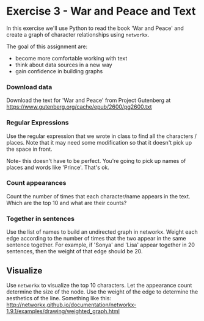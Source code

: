 # Exercise 3 - War and Peace and Text

In this exercise we'll use Python to read the book 'War and Peace'
and create a graph of character relationships using `networkx`.

The goal of this assignment are:
- become more comfortable working with text 
- think about data sources in a new way
- gain confidence in building graphs

### Download data

Download the text for 'War and Peace' from Project Gutenberg at 
https://www.gutenberg.org/cache/epub/2600/pg2600.txt

### Regular Expressions

Use the regular expression that we wrote in class to find all the
characters / places. Note that it may need some modification so that it
doesn't pick up the space in front.

Note- this doesn't have to be perfect. You're going to pick up names of
places and words like 'Prince'. That's ok.

### Count appearances

Count the number of times that each character/name appears in the text. 
Which are the top 10 and what are their counts?

### Together in sentences

Use the list of names to build an undirected graph in networkx. 
Weight each edge according to the number of times that the two appear in
the same sentence together. For example, if 'Sonya' and 'Lisa' appear
together in 20 sentences, then the weight of that edge should be 20.

## Visualize

Use `networkx` to visualize the top 10 characters. Let the appearance count
determine the size of the node.
Use the weight of the edge to determine the aesthetics of the line. 
Something like this:
http://networkx.github.io/documentation/networkx-1.9.1/examples/drawing/weighted_graph.html
